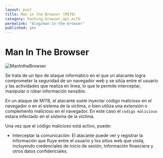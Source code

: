 ```yaml
---
layout: post
title: Man in the Browser (MITB) 
category: hacking,browser,api,mitb
permalink: "blog/man-in-the-browser"
published: yes
---
```


# Man In The Browser 

![ManIntheBrowser](https://epact.be/wp-content/uploads/2021/07/man-in-the-browser-1.png)



Se trata de un tipo de ataque informático en el que un atacante logra comprometer la seguridad de un navegador web y se sitúa entre el usuario y las actividades que realiza en línea, lo que le permite interceptar, manipular o robar información sensible.

En un ataque de MITB, el atacante suele inyectar código malicioso en el navegador o en el sistema de la víctima, o bien utiliza una extensión o complemento malicioso en el navegador. En este caso el `codigo malicioso` estara infectado en el sistema de la víctima.

Una vez que el código malicioso está activo, puede:

* Interceptar la comunicación:  El atacante puede ver y registrar la información que fluye entre el usuario y los sitios web que visita, incluyendo credenciales de inicio de sesión, información financiera y otros datos confidenciales.

  
